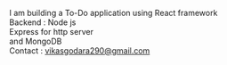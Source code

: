 I am building a To-Do application using React framework
<br>
Backend : Node js 
<br>
Express for http server
<br>
and MongoDB
<br>
Contact : vikasgodara290@gmail.com
